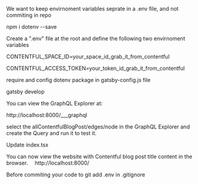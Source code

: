 We want to keep envirnoment variables seprate in a .env file, and not commiting in repo

 npm i dotenv --save

 Create a ".env" file at the root and define the following two envirnoment variables

CONTENTFUL_SPACE_ID=your_space_id_grab_it_from_contentful

CONTENTFUL_ACCESS_TOKEN=your_token_id_grab_it_from_contentful

require and config dotenv package in gatsby-config.js file


gatsby develop

You can view the GraphQL Explorer at:

http://localhost:8000/___graphql

select the allContentfulBlogPost/edges/node in the GraphQL Explorer and create the Query and run it to test it.

Update index.tsx

You can now view the website with Contentful blog post title content in the browser.
⠀
http://localhost:8000/

Before commiting your code to git add .env in .gitignore
